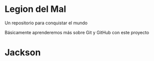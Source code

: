 # Legion del Mal
Un repositorio para conquistar el mundo

Básicamente aprenderemos más sobre Git y GitHub con este proyecto

# Jackson

